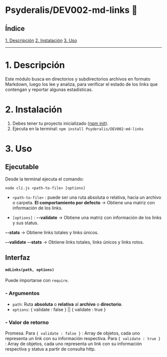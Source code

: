 # **Psyderalis/DEV002-md-links** 🔗

## Índice

 [1. Descripción](#1-descripción)
 [2. Instalación](#2-instalación)
 [3. Uso](#3-uso)

***

# **1. Descripción**
Este módulo busca en directorios y subdirectorios archivos en formato Markdown, luego los lee y analiza, para verificar el estado de los links que contengan y reportar algunas estadísticas. 

# **2. Instalación**

 1. Debes tener tu proyecto inicializado ([npm init]("https://docs.npmjs.com/cli/v9/commands/npm-init")).
 2. Ejecuta en la terminal:
 `npm install Psyderalis/DEV002-md-links`

# **3. Uso**

## **Ejecutable**
Desde la terminal ejecuta el comando:

`node cli.js <path-to-file> [options]`

- `<path-to-file>` : puede ser una ruta absoluta o relativa, hacia un archivo o carpeta.
**El comportamiento por defecto** -> Obtiene una matriz con información de los links.

- `[options]` : 
**--validate** -> Obtiene una matriz con información de los links y sus status.

**--stats** -> Obtiene links totales y links únicos.

**--validate --stats** -> Obtiene links totales, links únicos y links rotos.

## **Interfaz**

#### `mdLinks(path, options)`
Puede importarse con `require`.

### - Argumentos
* `path`: Ruta **absoluta** o **relativa** al **archivo** o **directorio**.
* `options`: { validate : false } || { validate : true }

### - Valor de retorno
Promesa.
Para `{ validate : false }` : Array de objetos, cada uno representa un link con su información respectiva.
Para `{ validate : true }` : Array de objetos, cada uno representa un link con su información respectiva y status a partir de consulta http.

